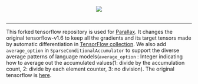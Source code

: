 <div align="center">
  <img src="https://www.tensorflow.org/images/tf_logo_transp.png"><br><br>
</div>

-----------------
This forked tensorflow repository is used for [Parallax](https://github.com/snuspl/parallax). It changes the original tensorflow-v1.6 to keep all the gradients and its target tensors made by automatic differentiation in [TensorFlow collection](https://www.tensorflow.org/api_guides/python/framework#Graph_collections). We also add `average_option` in `SparseConditionalAccumulator` to support the diverse average patterns of language models(`average_option` : Integer indicating how to average out the accumulated values(1: divide by the accumulation count, 2: divide by each element counter, 3: no division).
The original tensorflow is [here](https://github.com/tensorflow/tensorflow/tree/r1.6).

